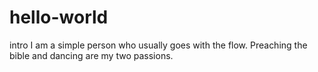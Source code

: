 # hello-world
intro
I am a simple person who usually goes with the flow.
Preaching the bible and dancing are my two passions.
